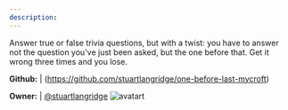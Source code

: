 ```yaml
---
description: 
---
```

Answer true or false trivia questions, but with a twist: you have to answer not the question you've just been asked, but the one before that. Get it wrong three times and you lose.

**Github:** | (https://github.com/stuartlangridge/one-before-last-mycroft)

**Owner:** | [@stuartlangridge](https://github.com/stuartlangridge) ![avatart](https://avatars0.githubusercontent.com/u/4356350?v=4)

